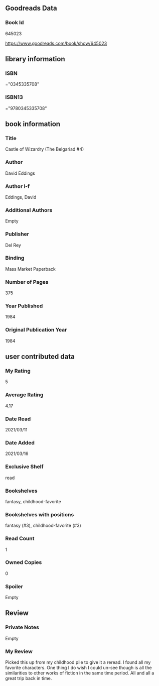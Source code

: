 <!-- This template shows how to bulk convert all columns of data into one markdown file -->
<!-- caveat: substitution key matches column headers from default export. You will get a KeyError if there's a mismatch -->

## Goodreads Data

### Book Id 

645023

https://www.goodreads.com/book/show/645023

## library information

### ISBN 
="0345335708"

### ISBN13 
="9780345335708"

## book information

### Title
Castle of Wizardry (The Belgariad #4)

### Author 
David Eddings

### Author l-f 
Eddings, David

### Additional Authors
Empty

### Publisher 
Del Rey

### Binding
Mass Market Paperback

### Number of Pages
375

### Year Published
1984

### Original Publication Year 
1984

## user contributed data

### My Rating
5

### Average Rating
4.17

### Date Read
2021/03/11

### Date Added
2021/03/16

### Exclusive Shelf
read

### Bookshelves
fantasy, childhood-favorite

### Bookshelves with positions
fantasy (#3), childhood-favorite (#3)

### Read Count
1

### Owned Copies
0

### Spoiler 
Empty

## Review

### Private Notes
Empty

### My Review
Picked this up from my childhood pile to give it a reread. I found all my favorite characters. One thing I do wish I could un-see though is all the similarities to other works of fiction in the same time period. All and all a great trip back in time.